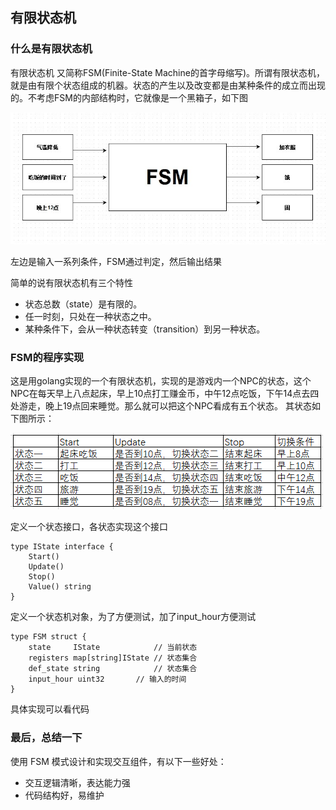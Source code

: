 
## 有限状态机

### 什么是有限状态机

有限状态机 又简称FSM(Finite-State Machine的首字母缩写)。所谓有限状态机，就是由有限个状态组成的机器。状态的产生以及改变都是由某种条件的成立而出现的。不考虑FSM的内部结构时，它就像是一个黑箱子，如下图

![FSM_IMG](./img/fsm.jpg)

左边是输入一系列条件，FSM通过判定，然后输出结果

简单的说有限状态机有三个特性

* 状态总数（state）是有限的。
* 任一时刻，只处在一种状态之中。
* 某种条件下，会从一种状态转变（transition）到另一种状态。

### FSM的程序实现

这是用golang实现的一个有限状态机，实现的是游戏内一个NPC的状态，这个NPC在每天早上八点起床，早上10点打工赚金币，中午12点吃饭，下午14点去四处游走，晚上19点回来睡觉。那么就可以把这个NPC看成有五个状态。
其状态如下图所示：

![FSM示例](./img/fsm_eg.png)

定义一个状态接口，各状态实现这个接口

```
type IState interface {
	Start()
	Update()
	Stop()
	Value() string
}
```

定义一个状态机对象，为了方便测试，加了input_hour方便测试
```
type FSM struct {
	state     IState            // 当前状态
	registers map[string]IState // 状态集合
	def_state string            // 状态集合
	input_hour uint32 	    // 输入的时间
}
```

具体实现可以看代码

### 最后，总结一下

使用 FSM 模式设计和实现交互组件，有以下一些好处：

* 交互逻辑清晰，表达能力强
* 代码结构好，易维护

